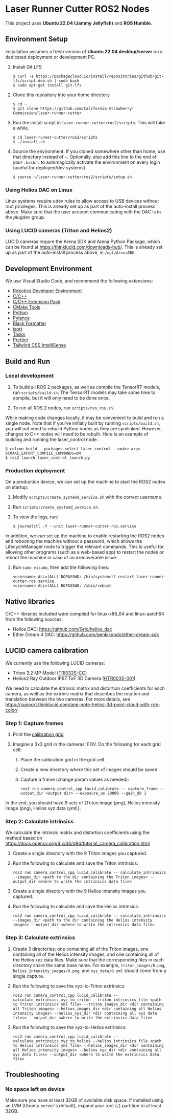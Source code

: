 # Laser Runner Cutter ROS2 Nodes

This project uses **Ubuntu 22.04 (Jammy Jellyfish)** and **ROS Humble**.

## Environment Setup

Installation assumes a fresh version of **Ubuntu 22.04 desktop/server** on a dedicated deployment or development PC.

1.  Install Git LFS

        $ curl -s https://packagecloud.io/install/repositories/github/git-lfs/script.deb.sh | sudo bash
        $ sudo apt-get install git-lfs

1.  Clone this repository into your home directory

        $ cd ~
        $ git clone https://github.com/California-Strawberry-Commission/laser-runner-cutter

1.  Run the install script in `laser-runner-cutter/ros2/scripts`. This will take a while.

        $ cd laser-runner-cutter/ros2/scripts
        $ ./install.sh

1.  Source the environment. If you cloned somewhere other than home, use that directory instead of `~`. Optionally, also add this line to the end of your `.bashrc` to automagically activate the environment on every login (useful for deployed/dev systems)

        $ source ~/laser-runner-cutter/ros2/scripts/setup.sh

### Using Helios DAC on Linux

Linux systems require udev rules to allow access to USB devices without root privileges. This is already set up as part of the auto-install process above. Make sure that the user account communicating with the DAC is in the _plugdev_ group.

### Using LUCID cameras (Triton and Helios2)

LUCID cameras require the Arena SDK and Arena Python Package, which can be found at https://thinklucid.com/downloads-hub/. This is already set up as part of the auto-install process above, in `/opt/ArenaSDK`.

## Development Environment

We use Visual Studio Code, and recommend the following extensions:

- [Robotics Developer Environment](https://marketplace.visualstudio.com/items?itemName=Ranch-Hand-Robotics.rde-pack)
- [C/C++](https://marketplace.visualstudio.com/items?itemName=ms-vscode.cpptools)
- [C/C++ Extension Pack](https://marketplace.visualstudio.com/items?itemName=ms-vscode.cpptools-extension-pack)
- [CMake Tools](https://marketplace.visualstudio.com/items?itemName=ms-vscode.cmake-tools)
- [Python](https://marketplace.visualstudio.com/items?itemName=ms-python.python)
- [Pylance](https://marketplace.visualstudio.com/items?itemName=ms-python.vscode-pylance)
- [Black Formatter](https://marketplace.visualstudio.com/items?itemName=ms-python.black-formatter)
- [isort](https://marketplace.visualstudio.com/items?itemName=ms-python.isort)
- [Tasks](https://marketplace.visualstudio.com/items?itemName=actboy168.tasks)
- [Prettier](https://marketplace.visualstudio.com/items?itemName=esbenp.prettier-vscode)
- [Tailwind CSS IntelliSense](https://marketplace.visualstudio.com/items?itemName=bradlc.vscode-tailwindcss)

## Build and Run

### Local development

1.  To build all ROS 2 packages, as well as compile the TensorRT models, run `scripts/build.sh`. The TensorRT models may take some time to compile, but it will only need to be done once.

1.  To run all ROS 2 nodes, run `scripts/run_ros.sh`.

While making code changes locally, it may be convenient to build and run a single node. Note that if you've initially built by running `scripts/build.sh`, you will not need to rebuild Python nodes as they are symlinked. However, changes to C++ nodes will need to be rebuilt. Here is an example of building and running the laser_control node:

    $ colcon build --packages-select laser_control --cmake-args -DCMAKE_EXPORT_COMPILE_COMMANDS=ON
    $ ros2 launch laser_control launch.py

### Production deployment

On a production device, we can set up the machine to start the ROS2 nodes on startup:

1.  Modify `scripts/create_systemd_service.sh` with the correct username.

1.  Run `scripts/create_systemd_service.sh`.

1.  To view the logs, run:

        $ journalctl -f --unit laser-runner-cutter-ros.service

In addition, we can set up the machine to enable restarting the ROS2 nodes and rebooting the machine without a password, which allows the LifecycleManager node to trigger the relevant commands. This is useful for allowing other programs (such as a web-based app) to restart the nodes or reboot the machine in case of an irrecoverable issue.

1.  Run `sudo visudo`, then add the following lines:

        <username> ALL=(ALL) NOPASSWD: /bin/systemctl restart laser-runner-cutter-ros.service
        <username> ALL=(ALL) NOPASSWD: /sbin/reboot

## Native libraries

C/C++ libraries included were compiled for linux-x86_64 and linux-aarch64 from the following sources:

- Helios DAC: https://github.com/Grix/helios_dac
- Ether Dream 4 DAC: https://github.com/genkikondo/ether-dream-sdk

## LUCID camera calibration

We currently use the following LUCID cameras:

- Triton 3.2 MP Model ([TRI032S-CC](https://thinklucid.com/product/triton-32-mp-imx265/))
- Helios2 Ray Outdoor IP67 ToF 3D Camera ([HTR003S-001](https://thinklucid.com/product/helios2-ray-outdoor-tof-ip67-3d-camera/))

We need to calculate the intrinsic matrix and distortion coefficients for each camera, as well as the extrinic matrix that describes the rotation and translation between the two cameras. For more details, see https://support.thinklucid.com/app-note-helios-3d-point-cloud-with-rgb-color/

### Step 1: Capture frames

1.  Print the [calibration grid](https://arenasdk.s3-us-west-2.amazonaws.com/LUCID_target_whiteCircles.pdf)
2.  Imagine a 3x3 grid in the cameras' FOV. Do the following for each grid cell:

    1.  Place the calibration grid in the grid cell
    2.  Create a new directory where this set of images should be saved
    3.  Capture a frame (change param values as needed):

            ros2 run camera_control_cpp lucid_calibrate -- capture_frame --output_dir <output dir> --exposure_us 20000 --gain_db 1

In the end, you should have 9 sets of {Triton image (png), Helios intensity image (png), Helios xyz data (yml)}.

### Step 2: Calculate intrinsics

We calculate the intrinsic matrix and distortion coefficients using the method based on https://docs.opencv.org/4.x/d4/d94/tutorial_camera_calibration.html

1.  Create a single directory with the 9 Triton images you captured.
2.  Run the following to calculate and save the Triton intrinsics:

        ros2 run camera_control_cpp lucid_calibrate -- calculate_intrinsics --images_dir <path to the dir containing the Triton images> --output_dir <where to write the intrinsics data file>

3.  Create a single directory with the 9 Helios intensity images you captured.
4.  Run the following to calculate and save the Helios intrinsics:

        ros2 run camera_control_cpp lucid_calibrate -- calculate_intrinsics --images_dir <path to the dir containing the Helios intensity images> --output_dir <where to write the intrinsics data file>

### Step 3: Calculate extrinsics

1.  Create 3 directories: one containing all of the Triton images, one containing all of the Helios intensity images, and one containing all of the Helios xyz data files. Make sure that the corresponding files in each directory share the same base name. For example, `triton_images/0.png`, `helios_intensity_images/0.png`, and `xyz_data/0.yml` should come from a single capture.
2.  Run the following to save the xyz-to-Triton extrinsics:

        ros2 run camera_control_cpp lucid_calibrate -- calculate_extrinsics_xyz_to_triton --triton_intrinsics_file <path to Triton intrinsics yml file> --triton_images_dir <dir containing all Triton images> --helios_images_dir <dir containing all Helios intensity images> --helios_xyz_dir <dir containing all xyz data files> --output_dir <where to write the extrinsics data file>

3.  Run the following to save the xyz-to-Helios extrinsics:

        ros2 run camera_control_cpp lucid_calibrate -- calculate_extrinsics_xyz_to_helios --helios_intrinsics_file <path to Helios intrinsics yml file> --helios_images_dir <dir containing all Helios intensity images> --helios_xyz_dir <dir containing all xyz data files> --output_dir <where to write the extrinsics data file>

## Troubleshooting

### No space left on device

Make sure you have at least 32GB of available disk space. If installed using an LVM (Ubuntu server's default), expand your root (`/`) partition to at least 32GB.
